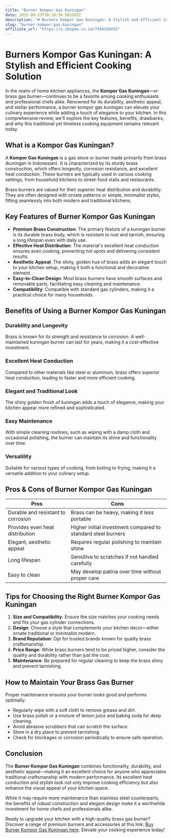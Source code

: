 ```yaml
---
title: "Burner Kompor Gas Kuningan"
date: 2025-08-23T10:10:56.881582Z
description: "# Burners Kompor Gas Kuningan: A Stylish and Efficient Cooking Solution..."
slug: "burner-kompor-gas-kuningan"
affiliate_url: "https://s.shopee.co.id/7V44C68VX2"
---
```

# Burners Kompor Gas Kuningan: A Stylish and Efficient Cooking Solution

In the realm of home kitchen appliances, the **Kompor Gas Kuningan**—or brass gas burner—continues to be a favorite among cooking enthusiasts and professional chefs alike. Renowned for its durability, aesthetic appeal, and stellar performance, a burner kompor gas kuningan can elevate your culinary experience while adding a touch of elegance to your kitchen. In this comprehensive review, we'll explore the key features, benefits, drawbacks, and why this traditional yet timeless cooking equipment remains relevant today.

## What is a Kompor Gas Kuningan?

A **Kompor Gas Kuningan** is a gas stove or burner made primarily from brass (kuningan in Indonesian). It is characterized by its sturdy brass construction, which offers longevity, corrosion resistance, and excellent heat conduction. These burners are typically used in various cooking settings, from household kitchens to street-food stalls and restaurants.

Brass burners are valued for their superior heat distribution and durability. They are often designed with ornate patterns or simple, minimalist styles, fitting seamlessly into both modern and traditional kitchens.

## Key Features of Burner Kompor Gas Kuningan

- **Premium Brass Construction**: The primary feature of a kuningan burner is its durable brass body, which is resistant to rust and tarnish, ensuring a long lifespan even with daily use.
- **Effective Heat Distribution**: The material's excellent heat conduction ensures even cooking, preventing hot spots and delivering consistent results.
- **Aesthetic Appeal**: The shiny, golden hue of brass adds an elegant touch to your kitchen setup, making it both a functional and decorative element.
- **Easy-to-Clean Design**: Most brass burners have smooth surfaces and removable parts, facilitating easy cleaning and maintenance.
- **Compatibility**: Compatible with standard gas cylinders, making it a practical choice for many households.

## Benefits of Using a Burner Kompor Gas Kuningan

### Durability and Longevity

Brass is known for its strength and resistance to corrosion. A well-maintained kuningan burner can last for years, making it a cost-effective investment.

### Excellent Heat Conduction

Compared to other materials like steel or aluminum, brass offers superior heat conduction, leading to faster and more efficient cooking.

### Elegant and Traditional Look

The shiny golden finish of kuningan adds a touch of elegance, making your kitchen appear more refined and sophisticated.

### Easy Maintenance

With simple cleaning routines, such as wiping with a damp cloth and occasional polishing, the burner can maintain its shine and functionality over time.

### Versatility

Suitable for various types of cooking, from boiling to frying, making it a versatile addition to your culinary setup.

## Pros & Cons of Burner Kompor Gas Kuningan

| Pros | Cons |
| --- | --- |
| Durable and resistant to corrosion | Brass can be heavy, making it less portable |
| Provides even heat distribution | Higher initial investment compared to standard steel burners |
| Elegant, aesthetic appeal | Requires regular polishing to maintain shine |
| Long lifespan | Sensitive to scratches if not handled carefully |
| Easy to clean | May develop patina over time without proper care |

## Tips for Choosing the Right Burner Kompor Gas Kuningan

1. **Size and Compatibility**: Ensure the size matches your cooking needs and fits your gas cylinder connections.
2. **Design**: Choose a style that complements your kitchen decor—either ornate traditional or minimalist modern.
3. **Brand Reputation**: Opt for trusted brands known for quality brass craftsmanship.
4. **Price Range**: While brass burners tend to be priced higher, consider the quality and durability rather than just the cost.
5. **Maintenance**: Be prepared for regular cleaning to keep the brass shiny and prevent tarnishing.

## How to Maintain Your Brass Gas Burner

Proper maintenance ensures your burner looks good and performs optimally:

- Regularly wipe with a soft cloth to remove grease and dirt.
- Use brass polish or a mixture of lemon juice and baking soda for deep cleaning.
- Avoid abrasive scrubbers that can scratch the surface.
- Store in a dry place to prevent tarnishing.
- Check for blockages or corrosion periodically to ensure safe operation.

## Conclusion

The **Burner Kompor Gas Kuningan** combines functionality, durability, and aesthetic appeal—making it an excellent choice for anyone who appreciates traditional craftsmanship with modern performance. Its excellent heat conduction and stylish look not only improve cooking efficiency but also enhance the visual appeal of your kitchen space.

While it may require more maintenance than stainless steel counterparts, the benefits of robust construction and elegant design make it a worthwhile investment for home chefs and professionals alike.

Ready to upgrade your kitchen with a high-quality brass gas burner? Discover a range of premium burners and accessories at this link: [Buy Burner Kompor Gas Kuningan here](https://s.shopee.co.id/7V44C68VX2). Elevate your cooking experience today!